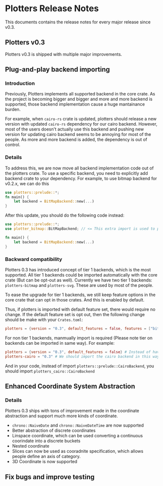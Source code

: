 # Plotters Release Notes 

This documents contains the release notes for every major release since v0.3.

## Plotters v0.3

Plotters v0.3 is shipped with multiple major improvements.

## Plug-and-play backend importing

### Introduction 

Previously, Plotters implements all supported backend in the core crate. As the project is becoming bigger and bigger and
more and more backend is supported, those backend implementation cause a huge mantainance burden. 

For example, when `cairo-rs` crate is updated, plotters should release a new version with updated `cairo-rs` dependency for 
our cairo backend. However, most of the users doesn't actually use this backend and pushing new version for updating cairo backend
seems to be annoying for most of the people. As more and more backend is added, the dependency is out of control.

### Details

To address this, we are now move all backend implementation code out of the plotters crate. To use a specific backend, you need to
explicitly add backend crate to your dependency. For example, to use bitmap backend for v0.2.x, we can do this

```rust
use plotters::prelude::*;
fn main() {
	let backend = BitMapBackend::new(...)
}
```

After this update, you should do the following code instead:

```rust
use plotters::prelude::*;
use plotter_bitmap::BitMapBackend; // <= This extra import is used to plug the backend to Plotters

fn main() {
	let backend = BitMapBackend::new(...)
}

```

### Backward compatibility

Plotters 0.3 has introduced concept of tier 1 backends, which is the most supported. 
All tier 1 backends could be imported automatically with the core crate (But can be opt-out as well). 
Currently we have two tier 1 backends: `plotters-bitmap` and `plotters-svg`. 
These are used by most of the people. 

To ease the upgrade for tier 1 backends, we still keep feature options in the core crate that can opt in those crates. And this is enabled by default.

Thus, if plotters is imported with default feature set, there would require no change. If the default feature set is opt out, then the following change
should be make with your `Crates.toml`: 

```toml
plotters = {version = "0.3", default_features = false, features = ["bitmap_backend", "svg_backend"]} # Instead of using feature "bitmap" and "svg"
```

For non tier 1 backends, manmually import is required (Please note tier on backends can be imported in same way). For example:

```toml
plotters = {version = "0.3", default_features = false} # Instead of having features = ["cairo"] at this point
plotters-cairo = "0.3" # We should import the cairo backend in this way.
```

And in your code, instead of import `plotters::prelude::CairoBackend`, you should import `plotters_cairo::CairoBackend`

## Enhanced Coordinate System Abstraction

### Details

Plotters 0.3 ships with tons of improvement made in the coordinate abstraction and support much more kinds of coordinate. 

* `chrono::NaiveDate` and `chrono::NaiveDateTime` are now supported 
* Better abstraction of discrete coordinates 
* Linspace coordinate, which can be used converting a continuous coorindate into a discrete buckets
* Nested coordinate
* Slices can now be used as cooradnite specification, which allows people define an axis of category.
* 3D Coordinate is now supported

## Fix bugs and improve testing
